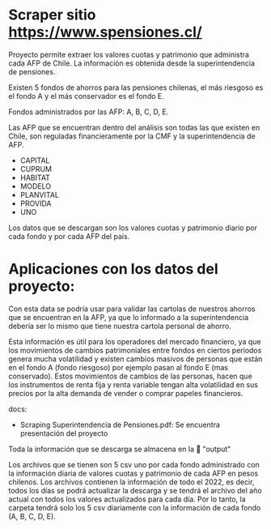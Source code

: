 # Scraper sitio https://www.spensiones.cl/


Proyecto permite extraer los valores cuotas y patrimonio que administra cada AFP de Chile. La información es obtenida desde la superintendencia de pensiones.

Existen 5 fondos de ahorros para las pensiones chilenas, el más riesgoso es el fondo A y el más conservador es el fondo E. 

Fondos administrados por las AFP: A, B, C, D, E.

Las AFP que se encuentran dentro del análisis son todas las que existen en Chile, son reguladas financieramente por la CMF y la superintendencia de AFP.

- CAPITAL
- CUPRUM
- HABITAT
- MODELO
- PLANVITAL
- PROVIDA
- UNO

Los datos que se descargan son los valores cuotas y patrimonio diario por cada fondo y por cada AFP del país.


# Aplicaciones con los datos del proyecto:

Con esta data se podría usar para validar las cartolas de nuestros ahorros que se encuentran en la AFP, ya que lo informado a la superintendencia debería ser lo mismo que tiene nuestra cartola personal de ahorro.

Esta información es útil para los operadores del mercado financiero, ya que los movimientos de cambios patrimoniales entre fondos en ciertos periodos genera mucha volatilidad y existen cambios masivos de personas que están en el fondo A (fondo riesgoso) por ejemplo pasan al fondo E (mas conservado). Estos movimientos de cambios de las personas, hacen que los instrumentos de renta fija y renta variable tengan alta volatilidad en sus precios por la alta demanda de vender o comprar papeles financieros.

docs:
- Scraping Superintendencia de Pensiones.pdf: Se encuentra presentación del proyecto

Toda la información que se descarga se almacena en la 📂 "output"

Los archivos que se tienen son 5 csv uno por cada fondo administrado con la información diaria de valores cuotas y patrimonio de cada AFP en pesos chilenos. Los archivos contienen la información de todo el 2022, es decir, todos los días se podrá actualizar la descarga y se tendrá el archivo del año actual con todos los valores actualizados para cada día. Por lo tanto, la carpeta tendrá solo los 5 csv diariamente con la información de cada fondo (A, B, C, D, E).


